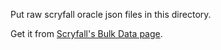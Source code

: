 Put raw scryfall oracle json files in this directory.

Get it from [Scryfall's Bulk Data page](https://scryfall.com/docs/api/bulk-data).
